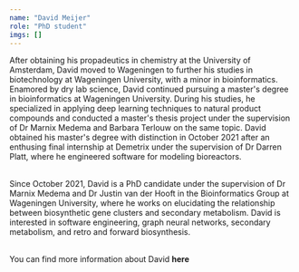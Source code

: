 ```yaml
---
name: "David Meijer"
role: "PhD student"
imgs: []
---
```

After obtaining his propadeutics in chemistry at the University of Amsterdam, David moved to Wageningen to further his studies in biotechnology at Wageningen University, with a minor in bioinformatics. Enamored by dry lab science, David continued pursuing a master's degree in bioinformatics at Wageningen University. During his studies, he specialized in applying deep learning techniques to natural product compounds and conducted a master's thesis project under the supervision of Dr Marnix Medema and Barbara Terlouw on the same topic. David obtained his master's degree with distinction in October 2021 after an enthusing final internship at Demetrix under the supervision of Dr Darren Platt, where he engineered software for modeling bioreactors.<br/><br/> 

Since October 2021, David is a PhD candidate under the supervision of Dr Marnix Medema and Dr Justin van der Hooft in the Bioinformatics Group at Wageningen University, where he works on elucidating the relationship between biosynthetic gene clusters and secondary metabolism. David is interested in software engineering, graph neural networks, secondary metabolism, and retro and forward biosynthesis.<br/><br/>

You can find more information about David <strong><Link href="https://davidmeijer.com">here</Link></strong> <FontAwesomeIcon icon={faExternalLinkAlt} size="xs"/><br/><br/>
